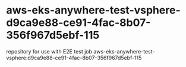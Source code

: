 # aws-eks-anywhere-test-vsphere-d9ca9e88-ce91-4fac-8b07-356f967d5ebf-115
repository for use with E2E test job aws-eks-anywhere-test-vsphere:d9ca9e88-ce91-4fac-8b07-356f967d5ebf-115
